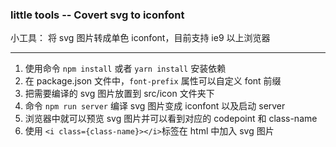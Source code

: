 ### little tools -- Covert svg to iconfont

小工具： 将 svg 图片转成单色 iconfont，目前支持 ie9 以上浏览器

---

 1. 使用命令 `npm install` 或者 `yarn install` 安装依赖
 2. 在 package.json 文件中，`font-prefix` 属性可以自定义 font 前缀
 3. 把需要编译的 svg 图片放置到 src/icon 文件夹下
 4. 命令 `npm run server` 编译 svg 图片变成 iconfont 以及启动 server
 5. 浏览器中就可以预览 svg 图片并可以看到对应的 codepoint 和 class-name
 6. 使用 `<i class={class-name}></i>`标签在 html 中加入 svg 图片
 
